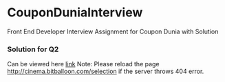 # CouponDuniaInterview
Front End Developer Interview Assignment for Coupon Dunia with Solution

### Solution for Q2
Can be viewed here <a href="http://cinema.bitballoon.com/">link</a>
Note: Please reload the page http://cinema.bitballoon.com/selection if the server throws 404 error.
